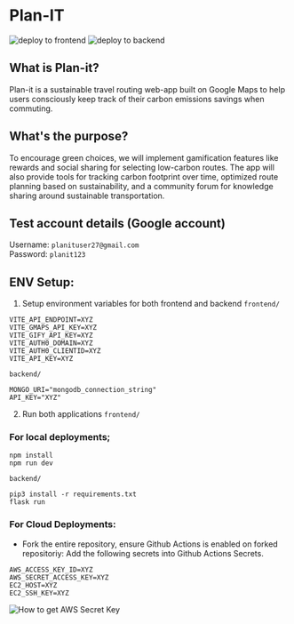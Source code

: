 # Plan-IT

![deploy to frontend](https://github.com/bchewy/plan-it/actions/workflows/deploy-to-s3.yml/badge.svg)
![deploy to backend](https://github.com/bchewy/plan-it/actions/workflows/deploy-flask-to-ec2.yml/badge.svg)

## What is Plan-it?
Plan-it is a sustainable travel routing web-app built on Google Maps to help users consciously keep track of their carbon emissions savings when commuting.

## What's the purpose?
To encourage green choices, we will implement gamification features like rewards and social sharing for selecting low-carbon routes. The app will also provide tools for tracking carbon footprint over time, optimized route planning based on sustainability, and a community forum for knowledge sharing around sustainable transportation. 

## Test account details (Google account)
Username: `planituser27@gmail.com`<br>
Password: `planit123`

## ENV Setup:
1. Setup environment variables for both frontend and backend
`frontend/`
```env
VITE_API_ENDPOINT=XYZ
VITE_GMAPS_API_KEY=XYZ
VITE_GIFY_API_KEY=XYZ
VITE_AUTH0_DOMAIN=XYZ
VITE_AUTH0_CLIENTID=XYZ
VITE_API_KEY=XYZ
```
`backend/`
```env
MONGO_URI="mongodb_connection_string"
API_KEY="XYZ"
```
2. Run both applications
`frontend/`
### For local deployments;
```
npm install
npm run dev
```
`backend/`
```
pip3 install -r requirements.txt
flask run
```

### For Cloud Deployments:
- Fork the entire repository, ensure Github Actions is enabled on forked repositoriy:
Add the following secrets into Github Actions Secrets.
```
AWS_ACCESS_KEY_ID=XYZ
AWS_SECRET_ACCESS_KEY=XYZ
EC2_HOST=XYZ
EC2_SSH_KEY=XYZ
```
![How to get AWS Secret Key](https://aws.amazon.com/blogs/security/wheres-my-secret-access-key/)

